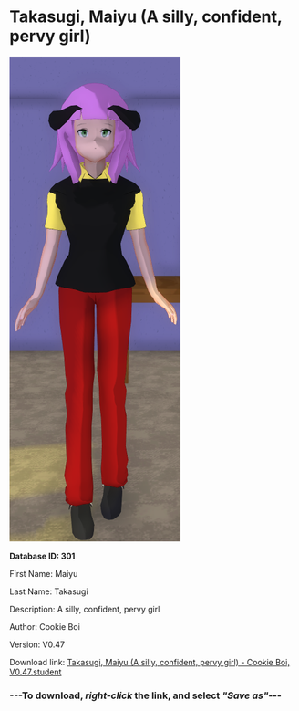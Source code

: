 # Takasugi, Maiyu (A silly, confident, pervy girl)

<img src="https://raw.githubusercontent.com/Arbiter1223/Daigaku-Gurashi-Custom-Students/master/Students/Files/Takasugi%2C%20Maiyu%20(A%20silly%2C%20confident%2C%20pervy%20girl).png" title="Takasugi, Maiyu (A silly, confident, pervy girl) - Cookie Boi, V0.47">

**Database ID: 301**

First Name: Maiyu

Last Name: Takasugi

Description: A silly, confident, pervy girl

Author: Cookie Boi

Version: V0.47

Download link: <a href="https://raw.githubusercontent.com/Arbiter1223/Daigaku-Gurashi-Custom-Students/master/Students/Files/Takasugi%2C%20Maiyu%20(A%20silly%2C%20confident%2C%20pervy%20girl)%20-%20Cookie%20Boi%2C%20V0.47.student">Takasugi, Maiyu (A silly, confident, pervy girl) - Cookie Boi, V0.47.student</a>

### ---**To download, _right-click_ the link, and select _"Save as"_**---
